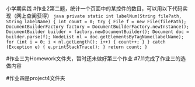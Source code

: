 小学期实践 #作业2第二题，统计一个页面中的某控件的数目，可以用以下代码实现（网上查阅获得） ``java private static int labelNum(String filePath, String labelName) { int count = 0; try { File f = new File(filePath); DocumentBuilderFactory factory = DocumentBuilderFactory.newInstance(); DocumentBuilder builder = factory.newDocumentBuilder(); Document doc = builder.parse(f); NodeList nl = doc.getElementsByTagName(labelName); for (int i = 0; i < nl.getLength(); i++) { count++; } } catch (Exception e) { e.printStackTrace(); } return count; } ``

#作业三为Homework文件夹，暂时还未做好第三个作业
#7.11完成了作业三的选做内容

#作业四是project4文件夹